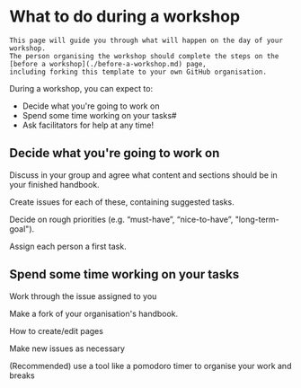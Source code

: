 # What to do during a workshop

```{note}
This page will guide you through what will happen on the day of your workshop.
The person organising the workshop should complete the steps on the [before a workshop](./before-a-workshop.md) page,
including forking this template to your own GitHub organisation.
```

During a workshop, you can expect to:

- Decide what you're going to work on
- Spend some time working on your tasks#
- Ask facilitators for help at any time!

## Decide what you're going to work on

Discuss in your group and agree what content and sections should be in your finished handbook.

Create issues for each of these, containing suggested tasks.

Decide on rough priorities (e.g. “must-have”, “nice-to-have”, "long-term-goal").

Assign each person a first task.

## Spend some time working on your tasks

Work through the issue assigned to you

Make a fork of your organisation's handbook. 

How to create/edit pages

Make new issues as necessary

(Recommended) use a tool like a pomodoro timer to organise your work and breaks
